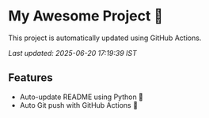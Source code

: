 # My Awesome Project 🚀

This project is automatically updated using GitHub Actions.

_Last updated: 2025-06-20 17:19:39 IST_

## Features
- Auto-update README using Python 🐍
- Auto Git push with GitHub Actions 🤖
